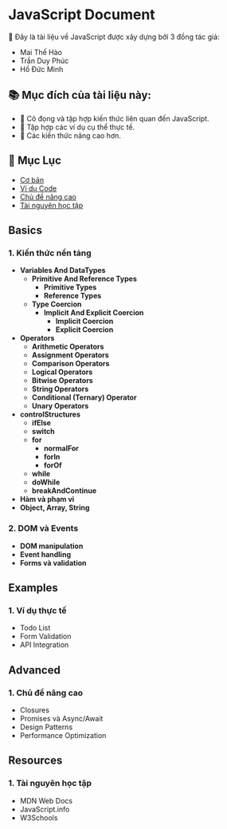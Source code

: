 # JavaScript Document

📄 Đây là tài liệu về JavaScript được xây dựng bởi 3 đồng tác giả:
- Mai Thế Hào
- Trần Duy Phúc
- Hồ Đức Minh

## 📚 Mục đích của tài liệu này:
- 📌 Cô đọng và tập hợp kiến thức liên quan đến JavaScript.
- 📌 Tập hợp các ví dụ cụ thể thực tế.
- 📌 Các kiến thức nâng cao hơn.

## 📑 Mục Lục
- [Cơ bản](#basics)
- [Ví dụ Code](#examples)
- [Chủ đề nâng cao](#advanced)
- [Tài nguyên học tập](#resources)

## Basics
### 1. Kiến thức nền tảng
- **Variables And DataTypes**
    - **Primitive And Reference Types**
        - **Primitive Types**
        - **Reference Types**
    - **Type Coercion**
        - **Implicit And Explicit Coercion**
            - **Implicit Coercion**
            - **Explicit Coercion**
- **Operators**
    - **Arithmetic Operators**
    - **Assignment Operators**
    - **Comparison Operators**
    - **Logical Operators**
    - **Bitwise Operators**
    - **String Operators**
    - **Conditional (Ternary) Operator**
    - **Unary Operators**
- **controlStructures**
    - **ifElse**
    - **switch**
    - **for**
        - **normalFor**
        - **forIn**
        - **forOf**
    - **while**
    - **doWhile**
    - **breakAndContinue**
- **Hàm và phạm vi**
- **Object, Array, String**

### 2. DOM và Events
- **DOM manipulation**
- **Event handling**
- **Forms và validation**

## Examples
### 1. Ví dụ thực tế
- Todo List
- Form Validation
- API Integration

## Advanced
### 1. Chủ đề nâng cao
- Closures
- Promises và Async/Await
- Design Patterns
- Performance Optimization

## Resources
### 1. Tài nguyên học tập
- MDN Web Docs
- JavaScript.info
- W3Schools